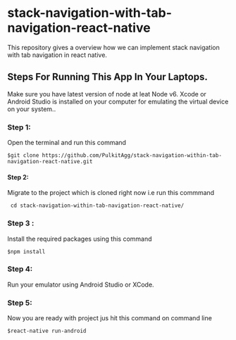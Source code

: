 # stack-navigation-with-tab-navigation-react-native
This repository gives a overview how we can implement stack navigation with tab navigation in react native.

## Steps For Running This App In Your Laptops.
Make sure you have latest version of node at leat Node v6. Xcode or Android Studio is installed on your computer for emulating the virtual device on your system..

### Step 1:
Open the terminal and run this command 

`$git clone https://github.com/PulkitAgg/stack-navigation-within-tab-navigation-react-native.git`

#### Step 2:
Migrate to the project which is cloned right now i.e run this commmand 

` cd stack-navigation-within-tab-navigation-react-native/`

### Step 3 : 
Install the required packages using this command 

`$npm install`

### Step 4:
Run your emulator using Android Studio or XCode.

### Step 5:
Now you are ready with project jus hit this command on command line 

`$react-native run-android`
